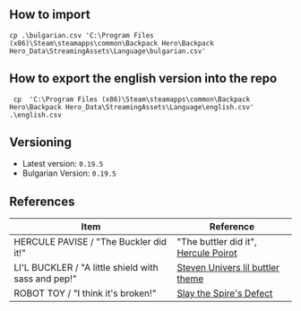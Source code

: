 ## How to import
```shell
cp .\bulgarian.csv 'C:\Program Files (x86)\Steam\steamapps\common\Backpack Hero\Backpack Hero_Data\StreamingAssets\Language\bulgarian.csv'
```

## How to export the english version into the repo

```shell
 cp  'C:\Program Files (x86)\Steam\steamapps\common\Backpack Hero\Backpack Hero_Data\StreamingAssets\Language\english.csv' .\english.csv
```


## Versioning

- Latest version: `0.19.5`
- Bulgarian Version: `0.19.5`


## References

| Item | Reference |
| ---- | --------- | 
| HERCULE PAVISE / "The Buckler did it!" | "The buttler did it", [Hercule Poirot](https://en.wikipedia.org/wiki/Hercule_Poirot) |
| LI'L BUCKLER / "A little shield with sass and pep!" | [Steven Univers lil buttler theme](https://steven-universe.fandom.com/wiki/Li%27l_Butler_Theme) |
| ROBOT TOY / "I think it's broken!" | [Slay the Spire's Defect](https://slay-the-spire.fandom.com/wiki/Defect) |
